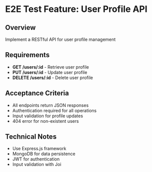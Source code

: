 # E2E Test Feature: User Profile API

## Overview

Implement a RESTful API for user profile management

## Requirements

- **GET /users/:id** - Retrieve user profile
- **PUT /users/:id** - Update user profile
- **DELETE /users/:id** - Delete user profile

## Acceptance Criteria

- All endpoints return JSON responses
- Authentication required for all operations
- Input validation for profile updates
- 404 error for non-existent users

## Technical Notes

- Use Express.js framework
- MongoDB for data persistence
- JWT for authentication
- Input validation with Joi
